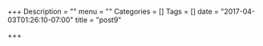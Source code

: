 +++
Description = ""
menu = ""
Categories = []
Tags = []
date = "2017-04-03T01:26:10-07:00"
title = "post9"

+++

